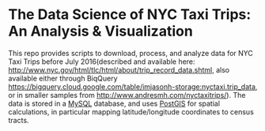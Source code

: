 # The Data Science of NYC Taxi Trips: An Analysis & Visualization

This repo provides scripts to download, process, and analyze data for NYC Taxi Trips before July 2016(described and available here: http://www.nyc.gov/html/tlc/html/about/trip_record_data.shtml, also available either through BiqQuery https://bigquery.cloud.google.com/table/imjasonh-storage:nyctaxi.trip_data, or in smaller samples from http://www.andresmh.com/nyctaxitrips/). 
The data is stored in a [MySQL](http://www.MySQL.org/) database, 
and uses [PostGIS](http://postgis.net/) for spatial calculations, in particular mapping latitude/longitude coordinates to census tracts.